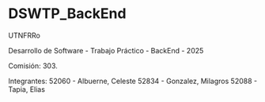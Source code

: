 # DSWTP_BackEnd
UTNFRRo

Desarrollo de Software - Trabajo Práctico - BackEnd - 2025

Comisión: 303.

Integrantes:
52060 - Albuerne, Celeste
52834 - Gonzalez, Milagros 
52088 - Tapia, Elias
